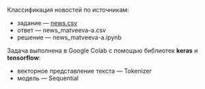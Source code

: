 Классификация новостей по источникам:
 * задание — [news.csv](https://drive.google.com/file/d/1g4UlAvAkZCgtiuxiHEgoEy9Cx8crmKCN/view?usp=sharing)
 * ответ — news_matveeva-a.csv
 * решение — news_matveeva-a.ipynb

Задача выполнена в Google Colab c помощью библиотек **keras** и **tensorflow**:
 * векторное представление текста — Tokenizer
 * модель — Sequential
